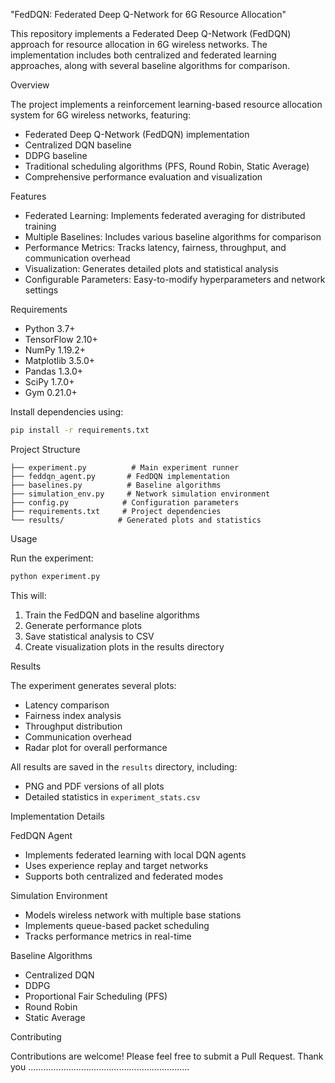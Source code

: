 "FedDQN: Federated Deep Q-Network for 6G Resource Allocation"

This repository implements a Federated Deep Q-Network (FedDQN) approach for resource allocation in 6G wireless networks. The implementation includes both centralized and federated learning approaches, along with several baseline algorithms for comparison.

Overview

The project implements a reinforcement learning-based resource allocation system for 6G wireless networks, featuring:

- Federated Deep Q-Network (FedDQN) implementation
- Centralized DQN baseline
- DDPG baseline
- Traditional scheduling algorithms (PFS, Round Robin, Static Average)
- Comprehensive performance evaluation and visualization

Features

- Federated Learning: Implements federated averaging for distributed training
- Multiple Baselines: Includes various baseline algorithms for comparison
- Performance Metrics: Tracks latency, fairness, throughput, and communication overhead
- Visualization: Generates detailed plots and statistical analysis
- Configurable Parameters: Easy-to-modify hyperparameters and network settings

Requirements

- Python 3.7+
- TensorFlow 2.10+
- NumPy 1.19.2+
- Matplotlib 3.5.0+
- Pandas 1.3.0+
- SciPy 1.7.0+
- Gym 0.21.0+

Install dependencies using:
```bash
pip install -r requirements.txt
```

Project Structure

```
├── experiment.py          # Main experiment runner
├── feddqn_agent.py       # FedDQN implementation
├── baselines.py          # Baseline algorithms
├── simulation_env.py     # Network simulation environment
├── config.py            # Configuration parameters
├── requirements.txt     # Project dependencies
└── results/            # Generated plots and statistics
```

 Usage

Run the experiment:
```bash
python experiment.py
```

This will:
1. Train the FedDQN and baseline algorithms
2. Generate performance plots
3. Save statistical analysis to CSV
4. Create visualization plots in the results directory

 Results

The experiment generates several plots:
- Latency comparison
- Fairness index analysis
- Throughput distribution
- Communication overhead
- Radar plot for overall performance

All results are saved in the `results` directory, including:
- PNG and PDF versions of all plots
- Detailed statistics in `experiment_stats.csv`

Implementation Details

 FedDQN Agent
- Implements federated learning with local DQN agents
- Uses experience replay and target networks
- Supports both centralized and federated modes

 Simulation Environment
- Models wireless network with multiple base stations
- Implements queue-based packet scheduling
- Tracks performance metrics in real-time

 Baseline Algorithms
- Centralized DQN
- DDPG
- Proportional Fair Scheduling (PFS)
- Round Robin
- Static Average

Contributing

Contributions are welcome! Please feel free to submit a Pull Request.
Thank you ................................................................
